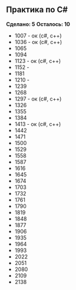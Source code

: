## Практика по C# ##
**Сделано: 5**
**Осталось: 10**

* 1007 - ок (c#, c++)
* 1036 - ок (c#, c++)
* 1065
* 1094
* 1123 - ок (c#, c++)
* 1152 -
* 1181
* 1210 -
* 1239
* 1268
* 1297 - ок (c#, c++)
* 1326
* 1355
* 1384
* 1413 - ок (c#, c++)
* 1442
* 1471
* 1500
* 1529
* 1558
* 1587
* 1616
* 1645
* 1674
* 1703
* 1732
* 1761
* 1790
* 1819
* 1848
* 1877
* 1906
* 1935
* 1964
* 1993
* 2022
* 2051
* 2080
* 2109
* 2138
